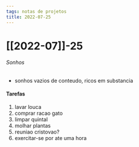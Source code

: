 ```yaml
---
tags: notas de projetos
title: 2022-07-25  
---
```


# [[2022-07]]-25  

###### Sonhos

- sonhos vazios de conteudo, ricos em substancia

#### Tarefas

1. lavar louca
2. comprar racao gato
3. limpar quintal
4. molhar plantas
5. reuniao cristovao?
6. exercitar-se por ate uma hora
